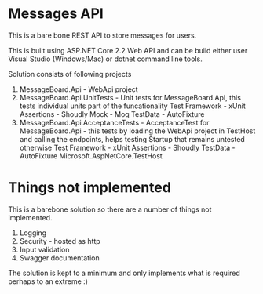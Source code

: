 # Messages API
This is a bare bone REST API to store messages for users.

This is built using ASP.NET Core 2.2 Web API and can be build either user Visual Studio (Windows/Mac) or dotnet command line tools.

Solution consists of following projects
1. MessageBoard.Api - WebApi project
2. MessageBoard.Api.UnitTests - Unit tests for MessageBoard.Api, this tests individual units part of the funcationality
  Test Framework - xUnit
  Assertions - Shoudly
  Mock - Moq
  TestData - AutoFixture
3. MessageBoard.Api.AcceptanceTests - AcceptanceTest for MessageBoard.Api - this tests by loading the WebApi project in TestHost and calling the endpoints, helps testing Startup that remains untested otherwise
  Test Framework - xUnit
  Assertions - Shoudly
  TestData - AutoFixture
  Microsoft.AspNetCore.TestHost

# Things not implemented
This is a barebone solution so there are a number of things not implemented.
1. Logging
2. Security - hosted as http
3. Input validation
4. Swagger documentation

The solution is kept to a minimum and only implements what is required perhaps to an extreme :)
